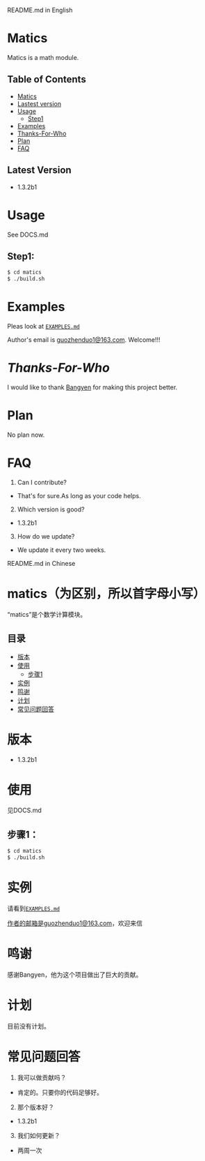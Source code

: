 README.md in English
# Matics
Matics is a math module.  

## Table of Contents
- [Matics](#Matics)
- [Lastest version](#Lastest-version)
- [Usage](#Usage)
  - [Step1](##Step1)
- [Examples](#Examples)
- [Thanks-For-Who](#Thanks-For-Who)
- [Plan](#Plan)
- [FAQ](#FAQ)

## Latest Version
- 1.3.2b1


# Usage
See DOCS.md

## Step1:
```bash
$ cd matics
$ ./build.sh
```

# Examples
Pleas look at [`EXAMPLES.md`](https://github.com/guozhenduo/matics/blob/master/EXAMPLES.md)

Author's email is [guozhenduo1@163.com](mailto:guozhenduo1@163.com). Welcome!!!

# *Thanks-For-Who*
I would like to thank [Bangyen](https://github.com/bangyen) for making this project better.
# Plan
No plan now.
# **FAQ**

1. Can I contribute?

 - That's for sure.As long as your code helps.

2. Which version is good?

 - 1.3.2b1

3. How do we update?

 - We update it every two weeks.


README.md in Chinese

# matics（为区别，所以首字母小写）
“matics”是个数学计算模块。

## 目录
- [版本](#版本)
- [使用](#使用)
  - [步骤1](##步骤1)
- [实例](#实例)
- [鸣谢](#鸣谢)
- [计划](#计划)
- [常见问题回答](#常见问题回答)

# 版本
- 1.3.2b1


# 使用
见DOCS.md

 ## 步骤1：
```bash
$ cd matics
$ ./build.sh
```

 # 实例
请看到[`EXAMPLES.md`](https://github.com/guozhenduo/matics/blob/master/EXAMPLES.md)


作者的邮箱是guozhenduo1@163.com，欢迎来信

# 鸣谢
感谢Bangyen，他为这个项目做出了巨大的贡献。

# 计划
目前没有计划。

# 常见问题回答

1. 我可以做贡献吗？

 - 肯定的。只要你的代码足够好。

2. 那个版本好？

 - 1.3.2b1

3. 我们如何更新？

 - 两周一次
